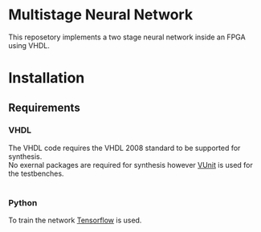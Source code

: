 <h1> Multistage Neural Network </h1>

This reposetory implements a two stage neural network inside an FPGA using VHDL. 

<h1> Installation </h1>
<h2> Requirements </h2>
<h3> VHDL </h3>
The VHDL code requires the VHDL 2008 standard to be supported for synthesis. <br />
No exernal packages are required for synthesis however <a href="https://vunit.github.io/">VUnit</a> is used for the testbenches. 
<br/><br/>

<h3> Python </h3> 
To train the network <a href="https://vunit.github.io/">Tensorflow</a> is used. 